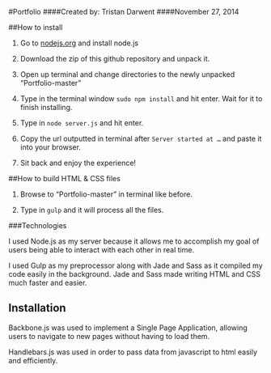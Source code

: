#Portfolio
####Created by: Tristan Darwent
####November 27, 2014 

##How to install

1. Go to [nodejs.org](nodejs.org) and install node.js

2. Download the zip of this github repository and unpack it.

3. Open up terminal and change directories to the newly unpacked “Portfolio-master”

4. Type in the terminal window ```sudo npm install``` and hit enter. Wait for it to finish installing.

5. Type in ```node server.js``` and hit enter.

6. Copy the url outputted in terminal after ```Server started at …``` and paste it into your browser.

7. Sit back and enjoy the experience!

##How to build HTML & CSS files

1. Browse to “Portfolio-master” in terminal like before.

2. Type in ```gulp``` and it will process all the files.

###Technologies

I used Node.js as my server because it allows me to accomplish my goal of users being able to interact with each other in real time.

I used Gulp as my preprocessor along with Jade and Sass as it compiled my code easily in the background. Jade and Sass made writing HTML and CSS much faster and easier.
## Installation

Backbone.js was used to implement a Single Page Application, allowing users to navigate to new pages without having to load them.

Handlebars.js was used in order to pass data from javascript to html easily and efficiently.
